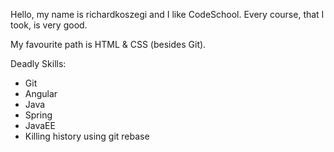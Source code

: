 Hello, my name is richardkoszegi and I like CodeSchool. Every course, that I took, is very good.

My favourite path is HTML & CSS (besides Git).

Deadly Skills:
* Git
* Angular
* Java
* Spring
* JavaEE
* Killing history using git rebase